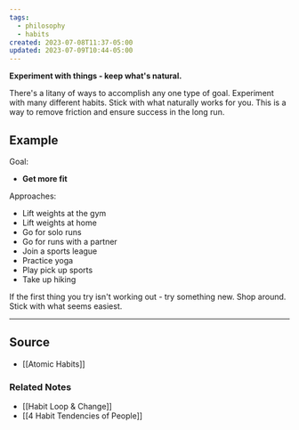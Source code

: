 ```yaml
---
tags:
  - philosophy
  - habits
created: 2023-07-08T11:37-05:00
updated: 2023-07-09T10:44-05:00
---
```

**Experiment with things - keep what's natural.**

There's a litany of ways to accomplish any one type of goal. Experiment with many different habits. Stick with what naturally works for you. This is a way to remove friction and ensure success in the long run. 

## Example

Goal: 

- **Get more fit**

Approaches:

- Lift weights at the gym
- Lift weights at home
- Go for solo runs
- Go for runs with a partner
- Join a sports league
- Practice yoga
- Play pick up sports
- Take up hiking

If the first thing you try isn't working out - try something new. Shop around. Stick with what seems easiest.

---

## Source
- [[Atomic Habits]]

### Related Notes
- [[Habit Loop & Change]]
- [[4 Habit Tendencies of People]]